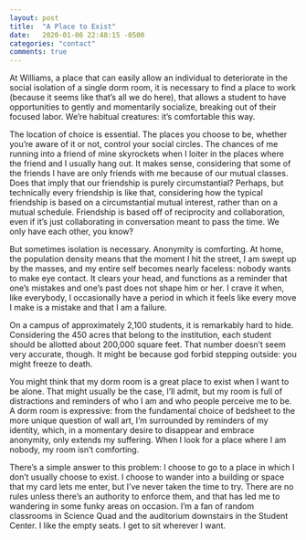 ```yaml
---
layout: post
title:  "A Place to Exist"
date:   2020-01-06 22:48:15 -0500
categories: "contact"
comments: true
---
```


At Williams, a place that can easily allow an individual to deteriorate in the social isolation of a single dorm room, it is necessary to find a place to work (because it seems like that’s all we do here), that allows a student to have opportunities to gently and momentarily socialize, breaking out of their focused labor. We’re habitual creatures: it’s comfortable this way.

The location of choice is essential. The places you choose to be, whether you’re aware of it or not, control your social circles. The chances of me running into a friend of mine skyrockets when I loiter in the places where the friend and I usually hang out. It makes sense, considering that some of the friends I have are only friends with me because of our mutual classes. Does that imply that our friendship is purely circumstantial? Perhaps, but technically every friendship is like that, considering how the typical friendship is based on a circumstantial mutual interest, rather than on a mutual schedule. Friendship is based off of reciprocity and collaboration, even if it’s just collaborating in conversation meant to pass the time. We only have each other, you know?
<!-- more -->

But sometimes isolation is necessary. Anonymity is comforting. At home, the population density means that the moment I hit the street, I am swept up by the masses, and my entire self becomes nearly faceless: nobody wants to make eye contact. It clears your head, and functions as a reminder that one’s mistakes and one’s past does not shape him or her. I crave it when, like everybody, I occasionally have a period in which it feels like every move I make is a mistake and that I am a failure.

On a campus of approximately 2,100 students, it is remarkably hard to hide. Considering the 450 acres that belong to the institution, each student should be allotted about 200,000 square feet. That number doesn’t seem very accurate, though. It might be because god forbid stepping outside: you might freeze to death. 

You might think that my dorm room is a great place to exist when I want to be alone. That might usually be the case, I’ll admit, but my room is full of distractions and reminders of who I am and who people perceive me to be. A dorm room is expressive: from the fundamental choice of bedsheet to the more unique question of wall art, I’m surrounded by reminders of my identity, which, in a momentary desire to disappear and embrace anonymity, only extends my suffering. When I look for a place where I am nobody, my room isn’t comforting.

There’s a simple answer to this problem: I choose to go to a place in which I don’t usually choose to exist. I choose to wander into a building or space that my card lets me enter, but I’ve never taken the time to try. There are no rules unless there’s an authority to enforce them, and that has led me to wandering in some funky areas on occasion. I’m a fan of random classrooms in Science Quad and the auditorium downstairs in the Student Center. I like the empty seats. I get to sit wherever I want.